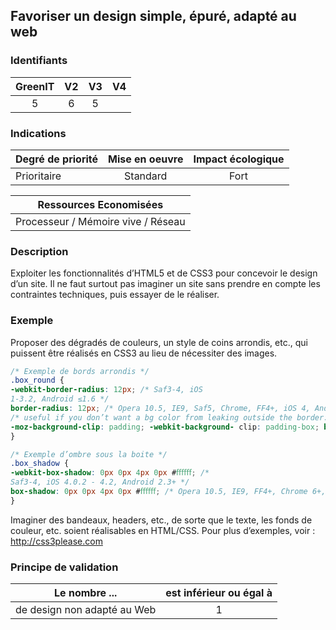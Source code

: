 ## Favoriser un design simple, épuré, adapté au web

### Identifiants

| GreenIT |  V2  |  V3  |  V4  |
|:-------:|:----:|:----:|:----:|
|  5    | 6  | 5  |      |

### Indications

| Degré de priorité |      Mise en oeuvre       |  Impact écologique    | 
|-------------------|:-------------------------:|:---------------------:|
| Prioritaire       | Standard                  | Fort                  | 


|Ressources Economisées                                      |
|:----------------------------------------------------------:|
| Processeur / Mémoire vive / Réseau   |

### Description

Exploiter les fonctionnalités d’HTML5 et de CSS3 pour concevoir le design d’un site. Il ne faut surtout pas imaginer un site sans prendre en compte les contraintes techniques, puis essayer de le réaliser.

### Exemple

Proposer des dégradés de couleurs, un style de coins arrondis, etc., qui puissent être réalisés en CSS3 au lieu de nécessiter des images.
```css
/* Exemple de bords arrondis */
.box_round {
-webkit-border-radius: 12px; /* Saf3-4, iOS
1-3.2, Android ≤1.6 */
border-radius: 12px; /* Opera 10.5, IE9, Saf5, Chrome, FF4+, iOS 4, Android 2.1+ */
/* useful if you don’t want a bg color from leaking outside the border: */
-moz-background-clip: padding; -webkit-background- clip: padding-box; background-clip: padding-box;
}

/* Exemple d’ombre sous la boite */
.box_shadow {
-webkit-box-shadow: 0px 0px 4px 0px #ﬀﬀﬀ; /*
Saf3-4, iOS 4.0.2 - 4.2, Android 2.3+ */
box-shadow: 0px 0px 4px 0px #ﬀﬀﬀ; /* Opera 10.5, IE9, FF4+, Chrome 6+, iOS 5 */
}
```
Imaginer des bandeaux, headers, etc., de sorte que le texte, les fonds de couleur, etc. soient réalisables en HTML/CSS. Pour plus d’exemples, voir :
http://css3please.com

### Principe de validation

| Le nombre ...     | est inférieur ou égal à   |  
|-------------------|:-------------------------:|
|  de design non adapté au Web |  1 |
